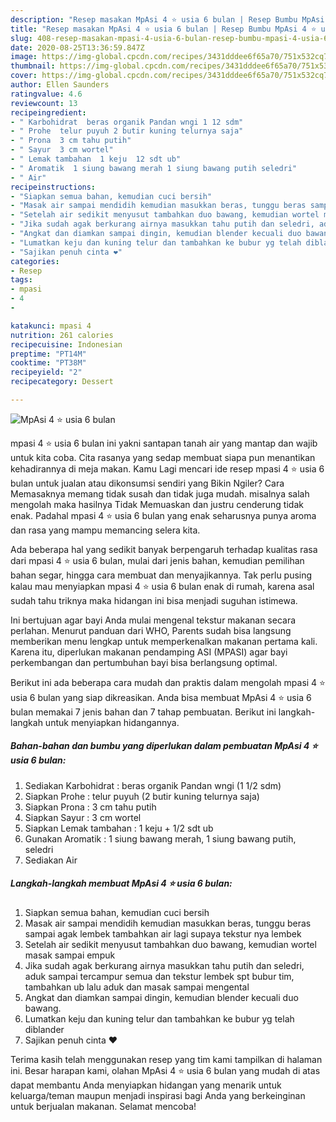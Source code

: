 ```yaml
---
description: "Resep masakan MpAsi 4 ⭐ usia 6 bulan | Resep Bumbu MpAsi 4 ⭐ usia 6 bulan Yang Enak Banget"
title: "Resep masakan MpAsi 4 ⭐ usia 6 bulan | Resep Bumbu MpAsi 4 ⭐ usia 6 bulan Yang Enak Banget"
slug: 408-resep-masakan-mpasi-4-usia-6-bulan-resep-bumbu-mpasi-4-usia-6-bulan-yang-enak-banget
date: 2020-08-25T13:36:59.847Z
image: https://img-global.cpcdn.com/recipes/3431dddee6f65a70/751x532cq70/mpasi-4-⭐-usia-6-bulan-foto-resep-utama.jpg
thumbnail: https://img-global.cpcdn.com/recipes/3431dddee6f65a70/751x532cq70/mpasi-4-⭐-usia-6-bulan-foto-resep-utama.jpg
cover: https://img-global.cpcdn.com/recipes/3431dddee6f65a70/751x532cq70/mpasi-4-⭐-usia-6-bulan-foto-resep-utama.jpg
author: Ellen Saunders
ratingvalue: 4.6
reviewcount: 13
recipeingredient:
- " Karbohidrat  beras organik Pandan wngi 1 12 sdm"
- " Prohe  telur puyuh 2 butir kuning telurnya saja"
- " Prona  3 cm tahu putih"
- " Sayur  3 cm wortel"
- " Lemak tambahan  1 keju  12 sdt ub"
- " Aromatik  1 siung bawang merah 1 siung bawang putih seledri"
- " Air"
recipeinstructions:
- "Siapkan semua bahan, kemudian cuci bersih"
- "Masak air sampai mendidih kemudian masukkan beras, tunggu beras sampai agak lembek tambahkan air lagi supaya tekstur nya lembek"
- "Setelah air sedikit menyusut tambahkan duo bawang, kemudian wortel masak sampai empuk"
- "Jika sudah agak berkurang airnya masukkan tahu putih dan seledri, aduk sampai tercampur semua dan tekstur lembek spt bubur tim, tambahkan ub lalu aduk dan masak sampai mengental"
- "Angkat dan diamkan sampai dingin, kemudian blender kecuali duo bawang."
- "Lumatkan keju dan kuning telur dan tambahkan ke bubur yg telah diblander"
- "Sajikan penuh cinta ❤️"
categories:
- Resep
tags:
- mpasi
- 4
- 

katakunci: mpasi 4  
nutrition: 261 calories
recipecuisine: Indonesian
preptime: "PT14M"
cooktime: "PT38M"
recipeyield: "2"
recipecategory: Dessert

---
```



![MpAsi 4 ⭐ usia 6 bulan](https://img-global.cpcdn.com/recipes/3431dddee6f65a70/751x532cq70/mpasi-4-⭐-usia-6-bulan-foto-resep-utama.jpg)


mpasi 4 ⭐ usia 6 bulan ini yakni santapan tanah air yang mantap dan wajib untuk kita coba. Cita rasanya yang sedap membuat siapa pun menantikan kehadirannya di meja makan.
Kamu Lagi mencari ide resep mpasi 4 ⭐ usia 6 bulan untuk jualan atau dikonsumsi sendiri yang Bikin Ngiler? Cara Memasaknya memang tidak susah dan tidak juga mudah. misalnya salah mengolah maka hasilnya Tidak Memuaskan dan justru cenderung tidak enak. Padahal mpasi 4 ⭐ usia 6 bulan yang enak seharusnya punya aroma dan rasa yang mampu memancing selera kita.

Ada beberapa hal yang sedikit banyak berpengaruh terhadap kualitas rasa dari mpasi 4 ⭐ usia 6 bulan, mulai dari jenis bahan, kemudian pemilihan bahan segar, hingga cara membuat dan menyajikannya. Tak perlu pusing kalau mau menyiapkan mpasi 4 ⭐ usia 6 bulan enak di rumah, karena asal sudah tahu triknya maka hidangan ini bisa menjadi suguhan istimewa.

Ini bertujuan agar bayi Anda mulai mengenal tekstur makanan secara perlahan. Menurut panduan dari WHO, Parents sudah bisa langsung memberikan menu lengkap untuk memperkenalkan makanan pertama kali. Karena itu, diperlukan makanan pendamping ASI (MPASI) agar bayi perkembangan dan pertumbuhan bayi bisa berlangsung optimal.


Berikut ini ada beberapa cara mudah dan praktis dalam mengolah mpasi 4 ⭐ usia 6 bulan yang siap dikreasikan. Anda bisa membuat MpAsi 4 ⭐ usia 6 bulan memakai 7 jenis bahan dan 7 tahap pembuatan. Berikut ini langkah-langkah untuk menyiapkan hidangannya.

<!--inarticleads1-->

##### Bahan-bahan dan bumbu yang diperlukan dalam pembuatan MpAsi 4 ⭐ usia 6 bulan:

1. Sediakan  Karbohidrat : beras organik Pandan wngi (1 1/2 sdm)
1. Siapkan  Prohe : telur puyuh (2 butir kuning telurnya saja)
1. Siapkan  Prona : 3 cm tahu putih
1. Siapkan  Sayur : 3 cm wortel
1. Siapkan  Lemak tambahan : 1 keju + 1/2 sdt ub
1. Gunakan  Aromatik : 1 siung bawang merah, 1 siung bawang putih, seledri
1. Sediakan  Air




<!--inarticleads2-->

##### Langkah-langkah membuat MpAsi 4 ⭐ usia 6 bulan:

1. Siapkan semua bahan, kemudian cuci bersih
1. Masak air sampai mendidih kemudian masukkan beras, tunggu beras sampai agak lembek tambahkan air lagi supaya tekstur nya lembek
1. Setelah air sedikit menyusut tambahkan duo bawang, kemudian wortel masak sampai empuk
1. Jika sudah agak berkurang airnya masukkan tahu putih dan seledri, aduk sampai tercampur semua dan tekstur lembek spt bubur tim, tambahkan ub lalu aduk dan masak sampai mengental
1. Angkat dan diamkan sampai dingin, kemudian blender kecuali duo bawang.
1. Lumatkan keju dan kuning telur dan tambahkan ke bubur yg telah diblander
1. Sajikan penuh cinta ❤️




Terima kasih telah menggunakan resep yang tim kami tampilkan di halaman ini. Besar harapan kami, olahan MpAsi 4 ⭐ usia 6 bulan yang mudah di atas dapat membantu Anda menyiapkan hidangan yang menarik untuk keluarga/teman maupun menjadi inspirasi bagi Anda yang berkeinginan untuk berjualan makanan. Selamat mencoba!

